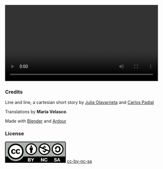 <div class='centered-content'>
  <video class='video' controls loop style='width: 100%; outline: 0;'>
    <source src="videos/lineaylineo_HD.webm" type="video/webm">
    <track label="Español" kind="subtitles" srclang="es" src='subtitles/lineaylineo_es.vtt' default>
    <track label="English" kind="subtitles" srclang="en" src='subtitles/lineaylineo_en.vtt'>
    <track label="French" kind="subtitles" srclang="fr" src='subtitles/lineaylineo_fr.vtt'>
  </video>
</div>

### Credits

Line and line, a cartesian short story by [Julia Olavarrieta](http://estoyhechountrapo.com/) and [Carlos Padial](http://surreal.asturnazari.com)

Translations by **María Velasco**.

Made with [Blender](https://blender.org) and [Ardour](https://ardour.org/)

### License

<div class='license'>
  <img src="imgs/cc-by-nc-sa_icon.svg.png" alt='cc-by-nc-sa'>
  <a href="https://creativecommons.org/licenses/by-nc-sa/3.0/es/">cc-by-nc-sa</a>
</div>

<link rel="stylesheet" type="text/css" href="style.css">